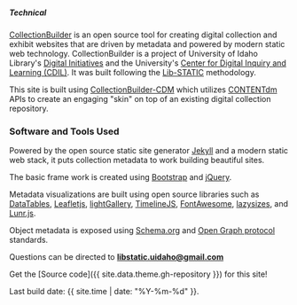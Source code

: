 <div class="card my-4">
<h5 class="card-header">Technical</h5>
<div class="card-body">
<div class="card-text" markdown="1">

[CollectionBuilder](https://collectionbuilder.github.io/) is an open source tool for creating digital collection and exhibit websites that are driven by metadata and powered by modern static web technology. CollectionBuilder is a project of University of Idaho Library's [Digital Initiatives](https://www.lib.uidaho.edu/digital/) and the University's [Center for Digital Inquiry and Learning (CDIL)](https://cdil.lib.uidaho.edu/). It was built following the [Lib-STATIC](https://lib-static.github.io) methodology. 


This site is built using [CollectionBuilder-CDM](https://github.com/CollectionBuilder/collectionbuilder-contentdm) which utilizes [CONTENTdm](https://www.oclc.org/en/contentdm.html) APIs to create an engaging "skin" on top of an existing digital collection repository.

### Software and Tools Used

Powered by the open source static site generator [Jekyll](https://jekyllrb.com/) and a modern static web stack, it puts collection metadata to work building beautiful sites.

The basic frame work is created using [Bootstrap](https://getbootstrap.com/) and [jQuery](https://jquery.com/).

Metadata visualizations are built using open source libraries such as [DataTables](https://datatables.net/), [Leafletjs](http://leafletjs.com/), [lightGallery](http://sachinchoolur.github.io/lightGallery/), [TimelineJS](https://timeline.knightlab.com/), [FontAwesome](https://fontawesome.com/), [lazysizes](https://github.com/aFarkas/lazysizes), and [Lunr.js](https://lunrjs.com/).

Object metadata is exposed using [Schema.org](http://schema.org) and [Open Graph protocol](http://ogp.me/) standards.

Questions can be directed to **libstatic.uidaho@gmail.com**

Get the [Source code]({{ site.data.theme.gh-repository }}) for this site!

Last build date: {{ site.time | date: "%Y-%m-%d" }}.

</div>
</div>
</div>